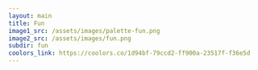 ```yaml
---
layout: main
title: Fun
image1_src: /assets/images/palette-fun.png
image2_src: /assets/images/fun.png
subdir: fun
coolors_link: https://coolors.co/1d94bf-79ccd2-ff900a-23517f-f36e5d
---
```

